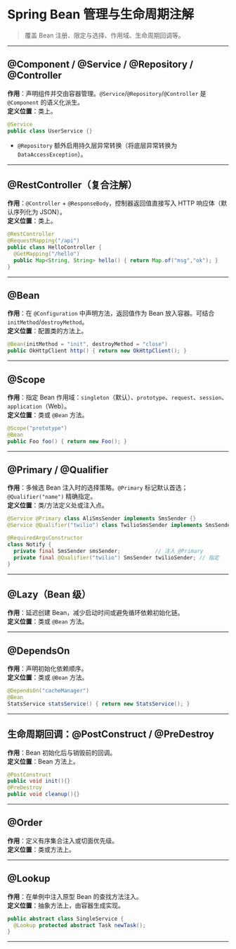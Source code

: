 
# Spring Bean 管理与生命周期注解

> 覆盖 Bean 注册、限定与选择、作用域、生命周期回调等。

---

## @Component / @Service / @Repository / @Controller

**作用**：声明组件并交由容器管理。`@Service`/`@Repository`/`@Controller` 是 `@Component` 的语义化派生。  
**定义位置**：类上。

```java
@Service
public class UserService {}
```

- `@Repository` 额外启用持久层异常转换（将底层异常转换为 `DataAccessException`）。

---

## @RestController（复合注解）

**作用**：`@Controller` + `@ResponseBody`，控制器返回值直接写入 HTTP 响应体（默认序列化为 JSON）。  
**定义位置**：类上。

```java
@RestController
@RequestMapping("/api")
public class HelloController {
  @GetMapping("/hello")
  public Map<String, String> hello() { return Map.of("msg","ok"); }
}
```

---

## @Bean

**作用**：在 `@Configuration` 中声明方法，返回值作为 Bean 放入容器。可结合 `initMethod`/`destroyMethod`。  
**定义位置**：配置类的方法上。

```java
@Bean(initMethod = "init", destroyMethod = "close")
public OkHttpClient http() { return new OkHttpClient(); }
```

---

## @Scope

**作用**：指定 Bean 作用域：`singleton`（默认）、`prototype`、`request`、`session`、`application`（Web）。  
**定义位置**：类或 `@Bean` 方法。

```java
@Scope("prototype")
@Bean
public Foo foo() { return new Foo(); }
```

---

## @Primary / @Qualifier

**作用**：多候选 Bean 注入时的选择策略。`@Primary` 标记默认首选；`@Qualifier("name")` 精确指定。  
**定义位置**：类/方法定义处或注入点。

```java
@Service @Primary class AliSmsSender implements SmsSender {}
@Service @Qualifier("twilio") class TwilioSmsSender implements SmsSender {}

@RequiredArgsConstructor
class Notify {
  private final SmsSender smsSender;           // 注入 @Primary
  private final @Qualifier("twilio") SmsSender twilioSender; // 指定
}
```

---

## @Lazy（Bean 级）

**作用**：延迟创建 Bean，减少启动时间或避免循环依赖初始化链。  
**定义位置**：类或 `@Bean` 方法。

---

## @DependsOn

**作用**：声明初始化依赖顺序。  
**定义位置**：类或 `@Bean` 方法。

```java
@DependsOn("cacheManager")
@Bean
StatsService statsService() { return new StatsService(); }
```

---

## 生命周期回调：@PostConstruct / @PreDestroy

**作用**：Bean 初始化后与销毁前的回调。  
**定义位置**：Bean 方法上。

```java
@PostConstruct
public void init(){}
@PreDestroy
public void cleanup(){}
```

---

## @Order

**作用**：定义有序集合注入或切面优先级。  
**定义位置**：类或方法上。

---

## @Lookup

**作用**：在单例中注入原型 Bean 的查找方法注入。  
**定义位置**：抽象方法上，由容器生成实现。

```java
public abstract class SingleService {
  @Lookup protected abstract Task newTask();
}
```

---

